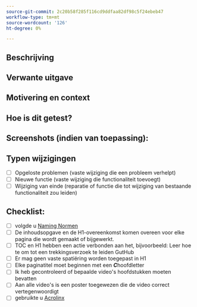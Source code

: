 ```yaml
---
source-git-commit: 2c20b58f285f116cd9ddfaa82df98c5f24ebeb47
workflow-type: tm+mt
source-wordcount: '126'
ht-degree: 0%

---
```

<!--- Provide a general summary of your changes in the Title above -->

## Beschrijving

<!--- Describe your changes in detail -->

## Verwante uitgave

<!--- This project only accepts pull requests related to open issues -->
<!--- If suggesting a new feature or change, please discuss it in an issue first -->
<!--- If fixing a bug, there should be an issue describing it with steps to reproduce -->
<!--- Please link to the issue here: -->

## Motivering en context

<!--- Why is this change required? What problem does it solve? -->

## Hoe is dit getest?

<!--- Please describe in detail how you tested your changes. -->
<!--- Include details of your testing environment, and the tests you ran to -->
<!--- see how your change affects other areas of the code, etc. -->

## Screenshots (indien van toepassing):

## Typen wijzigingen

<!--- What types of changes does your code introduce? Put an `x` in all the boxes that apply: -->

- [ ] Opgeloste problemen (vaste wijziging die een probleem verhelpt)
- [ ] Nieuwe functie (vaste wijziging die functionaliteit toevoegt)
- [ ] Wijziging van einde (reparatie of functie die tot wijziging van bestaande functionaliteit zou leiden)

## Checklist:


<!--- Go over all the following points, and put an `x` in all the boxes that apply. -->
<!--- If you're unsure about any of these, don't hesitate to ask. We're here to help! -->

- [ ] volgde u [ Naming Normen ](https://wiki.corp.adobe.com/display/DMSArchitecture/Naming+Standards)
- [ ] De inhoudsopgave en de H1-overeenkomst komen overeen voor elke pagina die wordt gemaakt of bijgewerkt.
- [ ] TOC en H1 hebben een actie verbonden aan het, bijvoorbeeld: Leer hoe te om tot een trekkingsverzoek te leiden GutHub
- [ ] Er mag geen vaste spatiëring worden toegepast in H1
- [ ] Elke paginatitel moet beginnen met een ***C***hoofdletter
- [ ] Ik heb gecontroleerd of bepaalde video&#39;s hoofdstukken moeten bevatten
- [ ] Aan alle video&#39;s is een poster toegewezen die de video correct vertegenwoordigt
- [ ] gebruikte u [ Acrolinx ](https://experienceleague.corp.adobe.com/docs/authoring-guide-exl/using/style-guide/acrolinx.html)
